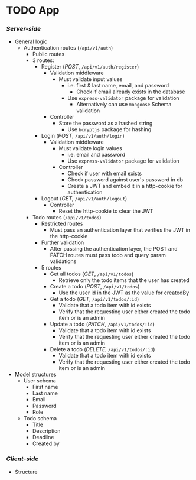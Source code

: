 # **TODO App**

### _Server-side_

- General logic
  - Authentication routes (`/api/v1/auth`)
    - Public routes
    - 3 routes:
      - Register (_POST_, `/api/v1/auth/register`)
        - Validation middleware
          - Must validate input values
            - i.e. first & last name, email, and password
              - Check if email already exists in the database
            - Use `express-validator` package for validation
              - Alternatively can use `mongoose` Schema validation
        - Controller
          - Store the password as a hashed string
            - Use `bcryptjs` package for hashing
      - Login (_POST_, `/api/v1/auth/login`)
        - Validation middleware
          - Must validate login values
            - i.e. email and password
            - Use `express-validator` package for validation
          - Controller
            - Check if user with email exists
            - Check password against user's password in db
            - Create a JWT and embed it in a http-cookie for authentication
      - Logout (_GET_, `/api/v1/auth/logout`)
        - Controller
          - Reset the http-cookie to clear the JWT
    - Todo routes (`/api/v1/todos`)
      - Restricted routes
        - Must pass an authentication layer that verifies the JWT in the http-cookie
      - Further validation
        - After passing the authentication layer, the POST and PATCH routes must pass todo and query param validations
      - 5 routes
        - Get all todos (_GET_, `/api/v1/todos`)
          - Retrieve only the todo items that the user has created
        - Create a todo (_POST_, `/api/v1/todos`)
          - Use the user id in the JWT as the value for createdBy
        - Get a todo (_GET_, `/api/v1/todos/:id`)
          - Validate that a todo item with id exists
          - Verify that the requesting user either created the todo item or is an admin
        - Update a todo (_PATCH_, `/api/v1/todos/:id`)
          - Validate that a todo item with id exists
          - Verify that the requesting user either created the todo item or is an admin
        - Delete a todo (_DELETE_, `/api/v1/todos/:id`)
          - Validate that a todo item with id exists
          - Verify that the requesting user either created the todo item or is an admin
- Model structures
  - User schema
    - First name
    - Last name
    - Email
    - Password
    - Role
  - Todo schema
    - Title
    - Description
    - Deadline
    - Created by

### _Client-side_

- Structure
